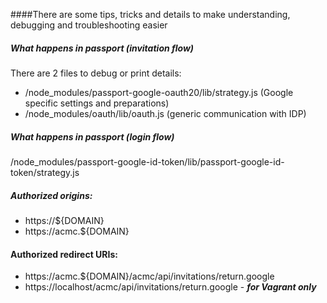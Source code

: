 ####There are some tips, tricks and details to make understanding, debugging and troubleshooting easier 

##### What happens in passport (invitation flow) 
There are 2 files to debug or print details:
 - /node_modules/passport-google-oauth20/lib/strategy.js (Google specific settings and preparations)
 - /node_modules/oauth/lib/oauth.js (generic communication with IDP)
##### What happens in passport (login flow)
/node_modules/passport-google-id-token/lib/passport-google-id-token/strategy.js


##### Authorized origins:
 - https://${DOMAIN}
 - https://acmc.${DOMAIN}
 
#### Authorized redirect URIs:
 - https://acmc.${DOMAIN}/acmc/api/invitations/return.google
 - https://localhost/acmc/api/invitations/return.google - **_for Vagrant only_**
 